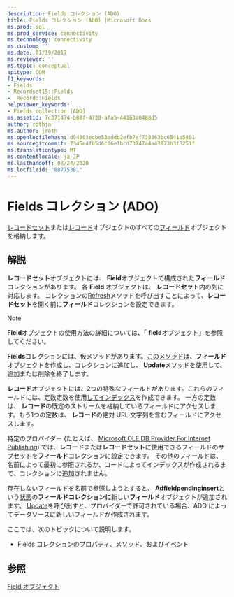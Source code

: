 ```yaml
---
description: Fields コレクション (ADO)
title: Fields コレクション (ADO) |Microsoft Docs
ms.prod: sql
ms.prod_service: connectivity
ms.technology: connectivity
ms.custom: ''
ms.date: 01/19/2017
ms.reviewer: ''
ms.topic: conceptual
apitype: COM
f1_keywords:
- Fields
- Recordset15::Fields
- _Record::Fields
helpviewer_keywords:
- Fields collection [ADO]
ms.assetid: 7c371474-b88f-4730-afa5-44163a0488d5
author: rothja
ms.author: jroth
ms.openlocfilehash: d94803ecbe53addb2efb7ef738863bc6541a5801
ms.sourcegitcommit: 7345e4f05d6c06e1bcd73747a4a47873b3f3251f
ms.translationtype: MT
ms.contentlocale: ja-JP
ms.lasthandoff: 08/24/2020
ms.locfileid: "88775381"
---
```

# <a name="fields-collection-ado"></a>Fields コレクション (ADO)
[レコードセット](./recordset-object-ado.md)または[レコード](./record-object-ado.md)オブジェクトのすべての[フィールド](./field-object.md)オブジェクトを格納します。  
  
## <a name="remarks"></a>解説  
 **レコードセット**オブジェクトには、 **Field**オブジェクトで構成された**フィールド**コレクションがあります。 各 **Field** オブジェクトは、 **レコードセット**内の列に対応します。 コレクションの[Refresh](./refresh-method-ado.md)メソッドを呼び出すことによって、**レコードセット**を開く前に**フィールド**コレクションを設定できます。  
  
> [!NOTE]
>  **Field**オブジェクトの使用方法の詳細については、「 **field**オブジェクト」を参照してください。  
  
 **Fields**コレクションには、仮メソッドがあります。[このメソッドは](./append-method-ado.md)、**フィールド**オブジェクトを作成し、コレクションに追加し、 **Update**メソッドを使用して、追加または削除を終了します。  
  
 **レコード**オブジェクトには、2つの特殊なフィールドがあります。これらのフィールドには、定数定数を使用[してインデックス](./fieldenum.md)を作成できます。 一方の定数は、 **レコード**の既定のストリームを格納しているフィールドにアクセスします。もう1つの定数は、 **レコード**の絶対 URL 文字列を含むフィールドにアクセスします。  
  
 特定のプロバイダー (たとえば、 [Microsoft OLE DB Provider For Internet Publishing](../../guide/appendixes/microsoft-ole-db-provider-for-internet-publishing.md)) では、**レコード**または**レコードセット**に使用できるフィールドのサブセットを**フィールド**コレクションに設定できます。 その他のフィールドは、名前によって最初に参照されるか、コードによってインデックスが作成されるまで、コレクションに追加されません。  
  
 存在しないフィールドを名前で参照しようとすると、 **Adfieldpendinginsert**という[状態](./status-property-ado-field.md)の**フィールドコレクションに**新しい**フィールド**オブジェクトが追加されます。 [Update](./update-method.md)を呼び出すと、プロバイダーで許可されている場合、ADO によってデータソースに新しいフィールドが作成されます。  
  
 ここでは、次のトピックについて説明します。  
  
-   [Fields コレクションのプロパティ、メソッド、およびイベント](./fields-collection-properties-methods-and-events.md)  
  
## <a name="see-also"></a>参照  
 [Field オブジェクト](./field-object.md)
